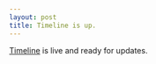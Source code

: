 ```yaml
---
layout: post
title: Timeline is up.
---
```


[Timeline](http://piitime.com/pages/timeline) is live and ready for updates.

